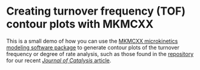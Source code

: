 # Creating turnover frequency (TOF) contour plots with MKMCXX

This is a small demo of how you can use the [MKMCXX microkinetics modeling software package](https://mkmcxx.nl/) to generate contour plots of the turnover frequency or degree of rate analysis, such as those found in the [repository](https://github.com/goldsmith-lab/ptru-alloy-no3rr-activity) for our recent [*Journal of Catalysis* article](https://www.sciencedirect.com/science/article/pii/S0021951720305236).
